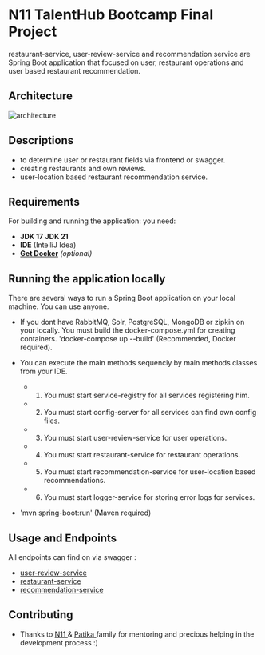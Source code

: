# N11 TalentHub Bootcamp Final Project 

restaurant-service, user-review-service and recommendation service are Spring Boot application that focused on user, restaurant operations and user based restaurant recommendation. <br/>

## Architecture

![architecture](https://github.com/egepancaroglu/N11-Bootcamp-Final-Case/assets/76057764/cd7918e9-7530-42a6-af7b-0153956a51e0)


## Descriptions

- to determine user or restaurant fields via frontend or swagger.
- creating restaurants and own reviews.
- user-location based restaurant recommendation service.

## Requirements

For building and running the application: you need:

- **JDK 17** **JDK 21** 
- **IDE** (IntelliJ Idea)
- **[Get Docker](https://docs.docker.com/get-docker/)** *(optional)*

## Running the application locally

There are several ways to run a Spring Boot application on your local machine. You can use anyone.

- If you dont have RabbitMQ, Solr, PostgreSQL, MongoDB or zipkin on your locally. You must build the docker-compose.yml for creating containers. 'docker-compose up --build' (Recommended, Docker required).

- You can execute the main methods sequencly by main methods classes from your IDE.
  - 1. You must start service-registry for all services registering him.
  - 2. You must start config-server for all services can find own config files.
  - 3. You must start user-review-service for user operations.
  - 4. You must start restaurant-service for restaurant operations.
  - 5. You must start recommendation-service for user-location based recommendations.
  - 6. You must start logger-service for storing error logs for services.

- 'mvn spring-boot:run' (Maven required)

## Usage and Endpoints

All endpoints can find on via swagger :

  - [user-review-service ](http://localhost:8080/swagger-ui/index.html#)
  - [restaurant-service ](http://localhost:8081/swagger-ui/index.html#)
  - [recommendation-service ](http://localhost:8083/swagger-ui/index.html#)



## Contributing

- Thanks to [N11 ](https://www.linkedin.com/company/n11/?originalSubdomain=tr) & [Patika ](https://www.patika.dev/home) family for mentoring and precious helping in the development process :)



